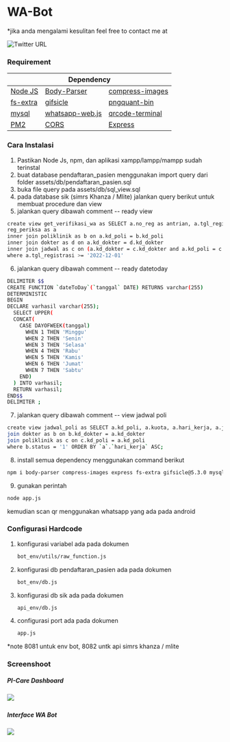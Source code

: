 # WA-Bot

*jika anda mengalami kesulitan feel free to contact me at

![Twitter URL](https://img.shields.io/twitter/url?label=%40cimolgemay&style=social&url=https%3A%2F%2Ftwitter.com%2Fcimolgemay)

<h3>Requirement</h3>
<table class="table">
  <thead>
    <tr>
      <th colspan="3" scope="col">Dependency</th>
    </tr>
  </thead>
  <tbody>
    <tr>
      <td><a href="https://nodejs.org/en/" target="_blank">Node JS</a></td>
      <td><a href="https://www.npmjs.com/package/body-parser" target="_blank">Body-Parser</a></td>
      <td><a href="https://www.npmjs.com/package/compress-images" target="_blank">compress-images</a></td>
    </tr>
    <tr>
      <td><a href="https://www.npmjs.com/package/fs-extra" target="_blank">fs-extra</a></td>
      <td><a href="https://www.npmjs.com/package/gifsicle" target="_blank">gifsicle</a></td>
      <td><a href="https://www.npmjs.com/package/pngquant-bin" target="_blank">pngquant-bin</a></td>
    </tr>
    <tr>
      <td><a href="https://www.npmjs.com/package/mysql" target="_blank">mysql</a></td>
      <td><a href="https://www.npmjs.com/package/whatsapp-web.js" target="_blank">whatsapp-web.js</a></td>
      <td><a href="https://www.npmjs.com/package/qrcode-terminal" target="_blank">qrcode-terminal</a></td>
    </tr>
    <tr>
      <td><a href="https://www.npmjs.com/package/pm2" target="_blank">PM2</a></td>
      <td><a href="https://www.npmjs.com/package/cors" target="_blank">CORS</a></td>
      <td><a href="https://www.npmjs.com/package/express" target="_blank">Express</a></td>
    </tr>
  </tbody>
</table>

<h3>Cara Instalasi</h3>

  1. Pastikan Node Js, npm, dan aplikasi xampp/lampp/mampp sudah terinstal
  2. buat database pendaftaran_pasien menggunakan import query dari folder assets/db/pendaftaran_pasien.sql
  3. buka file query pada assets/db/sql_view.sql
  4. pada database sik (simrs Khanza / Mlite) jalankan query berikut untuk membuat procedure dan view<br>
  5. jalankan query dibawah comment -- ready view 
  
```sh 
create view get_verifikasi_wa as SELECT a.no_reg as antrian, a.tgl_registrasi, a.no_rkm_medis , b.nm_poli , c.hari_kerja as hari_layanan , d.nm_dokter FROM   
reg_periksa as a 
inner join poliklinik as b on a.kd_poli = b.kd_poli 
inner join dokter as d on a.kd_dokter = d.kd_dokter 
inner join jadwal as c on (a.kd_dokter = c.kd_dokter and a.kd_poli = c.kd_poli and c.hari_kerja = dateToDay(a.tgl_registrasi)) 
where a.tgl_registrasi >= '2022-12-01'
```
   
  6. jalankan query dibawah comment -- ready datetoday 

```sh
DELIMITER $$
CREATE FUNCTION `dateToDay`(`tanggal` DATE) RETURNS varchar(255) 
DETERMINISTIC
BEGIN
DECLARE varhasil varchar(255);
  SELECT UPPER(
  CONCAT(
    CASE DAYOFWEEK(tanggal)
      WHEN 1 THEN 'Minggu'
      WHEN 2 THEN 'Senin'
      WHEN 3 THEN 'Selasa'
      WHEN 4 THEN 'Rabu'
      WHEN 5 THEN 'Kamis'
      WHEN 6 THEN 'Jumat'
      WHEN 7 THEN 'Sabtu'
    END)
  ) INTO varhasil;
  RETURN varhasil;
END$$
DELIMITER ;
```
   
  7. jalankan query dibawah comment -- view jadwal poli 
  
```sh
create view jadwal_poli as SELECT a.kd_poli, a.kuota, a.hari_kerja, a.jam_mulai, b.nm_dokter,c.nm_poli FROM `jadwal` as a 
join dokter as b on b.kd_dokter = a.kd_dokter
join poliklinik as c on c.kd_poli = a.kd_poli  
where b.status = '1' ORDER BY `a`.`hari_kerja` ASC;
```
   
  8. install semua dependency menggunakan command berikut
  
   ```sh
   npm i body-parser compress-images express fs-extra gifsicle@5.3.0 mysql pngquant-bin@6.0.1 qrcode-terminal whatsapp-web.js cors
   ```
   
  9. gunakan perintah 
  
   ```sh
   node app.js
   ```    
   
  kemudian scan qr menggunakan whatsapp yang ada pada android
  
<h3>Configurasi Hardcode</h3>

1. konfigurasi variabel ada pada dokumen
   ```sh
   bot_env/utils/raw_function.js
   ```    
   
2. konfigurasi db pendaftaran_pasien ada pada dokumen
   ```sh
   bot_env/db.js
   ```    

3. konfigurasi db sik ada pada dokumen
   ```sh
   api_env/db.js
   ```    
   
4. configurasi port ada pada dokumen 
   ```sh
   app.js
   ```    
*note 8081 untuk env bot, 8082 untk api simrs khanza / mlite


<h3>Screenshoot</h3>
<h5>PI-Care Dashboard<h5>
<img src="https://user-images.githubusercontent.com/49970186/224895503-28f9a15e-8006-445c-ac3b-37b35a8c056d.png"><br>
<h5>Interface WA Bot<h5>
<img src="https://user-images.githubusercontent.com/49970186/224895733-041d9450-ef4c-46de-b8f0-712808c8c42d.png"><br>
